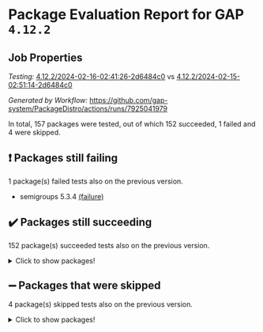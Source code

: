 # Package Evaluation Report for GAP `4.12.2`

## Job Properties

*Testing:* [4.12.2/2024-02-16-02:41:26-2d6484c0](https://github.com/gap-system/PackageDistro/blob/data/reports/4.12.2/2024-02-16-02:41:26-2d6484c0) vs [4.12.2/2024-02-15-02:51:14-2d6484c0](https://github.com/gap-system/PackageDistro/blob/data/reports/4.12.2/2024-02-15-02:51:14-2d6484c0)

*Generated by Workflow:* https://github.com/gap-system/PackageDistro/actions/runs/7925041979

In total, 157 packages were tested, out of which 152 succeeded, 1 failed and 4 were skipped.

## :exclamation: Packages still failing

1 package(s) failed tests also on the previous version.
- semigroups 5.3.4 [(failure)](https://github.com/gap-system/PackageDistro/actions/runs/7925041979/job/21637978976)

## :heavy_check_mark: Packages still succeeding

152 package(s) succeeded tests also on the previous version.
<details><summary>Click to show packages!</summary>

- 4ti2interface 2023.02-04 [(success)](https://github.com/gap-system/PackageDistro/actions/runs/7925041979/job/21637958956)
- ace 5.6.2 [(success)](https://github.com/gap-system/PackageDistro/actions/runs/7925041979/job/21637959131)
- aclib 1.3.2 [(success)](https://github.com/gap-system/PackageDistro/actions/runs/7925041979/job/21637959285)
- agt 0.3.1 [(success)](https://github.com/gap-system/PackageDistro/actions/runs/7925041979/job/21637959483)
- alnuth 3.2.1 [(success)](https://github.com/gap-system/PackageDistro/actions/runs/7925041979/job/21637959651)
- anupq 3.3.0 [(success)](https://github.com/gap-system/PackageDistro/actions/runs/7925041979/job/21637959810)
- atlasrep 2.1.8 [(success)](https://github.com/gap-system/PackageDistro/actions/runs/7925041979/job/21637959954)
- autodoc 2023.06.19 [(success)](https://github.com/gap-system/PackageDistro/actions/runs/7925041979/job/21637960185)
- automata 1.15 [(success)](https://github.com/gap-system/PackageDistro/actions/runs/7925041979/job/21637961936)
- automgrp 1.3.2 [(success)](https://github.com/gap-system/PackageDistro/actions/runs/7925041979/job/21637962173)
- autpgrp 1.11 [(success)](https://github.com/gap-system/PackageDistro/actions/runs/7925041979/job/21637962347)
- cap 2024.01-06 [(success)](https://github.com/gap-system/PackageDistro/actions/runs/7925041979/job/21637963105)
- caratinterface 2.3.6 [(success)](https://github.com/gap-system/PackageDistro/actions/runs/7925041979/job/21637963498)
- cddinterface 2022.11.01 [(success)](https://github.com/gap-system/PackageDistro/actions/runs/7925041979/job/21637963757)
- circle 1.6.6 [(success)](https://github.com/gap-system/PackageDistro/actions/runs/7925041979/job/21637963853)
- classicpres 1.22 [(success)](https://github.com/gap-system/PackageDistro/actions/runs/7925041979/job/21637963937)
- cohomolo 1.6.11 [(success)](https://github.com/gap-system/PackageDistro/actions/runs/7925041979/job/21637964030)
- congruence 1.2.5 [(success)](https://github.com/gap-system/PackageDistro/actions/runs/7925041979/job/21637964117)
- corelg 1.56 [(success)](https://github.com/gap-system/PackageDistro/actions/runs/7925041979/job/21637964210)
- crime 1.6 [(success)](https://github.com/gap-system/PackageDistro/actions/runs/7925041979/job/21637964323)
- crisp 1.4.6 [(success)](https://github.com/gap-system/PackageDistro/actions/runs/7925041979/job/21637964416)
- crypting 0.10.4 [(success)](https://github.com/gap-system/PackageDistro/actions/runs/7925041979/job/21637964557)
- cryst 4.1.27 [(success)](https://github.com/gap-system/PackageDistro/actions/runs/7925041979/job/21637964684)
- crystcat 1.1.10 [(success)](https://github.com/gap-system/PackageDistro/actions/runs/7925041979/job/21637964822)
- ctbllib 1.3.7 [(success)](https://github.com/gap-system/PackageDistro/actions/runs/7925041979/job/21637964941)
- cubefree 1.19 [(success)](https://github.com/gap-system/PackageDistro/actions/runs/7925041979/job/21637965060)
- curlinterface 2.3.2 [(success)](https://github.com/gap-system/PackageDistro/actions/runs/7925041979/job/21637965249)
- cvec 2.8.1 [(success)](https://github.com/gap-system/PackageDistro/actions/runs/7925041979/job/21637965402)
- datastructures 0.3.0 [(success)](https://github.com/gap-system/PackageDistro/actions/runs/7925041979/job/21637965538)
- deepthought 1.0.6 [(success)](https://github.com/gap-system/PackageDistro/actions/runs/7925041979/job/21637965691)
- design 1.8 [(success)](https://github.com/gap-system/PackageDistro/actions/runs/7925041979/job/21637965826)
- difsets 2.3.1 [(success)](https://github.com/gap-system/PackageDistro/actions/runs/7925041979/job/21637965943)
- digraphs 1.6.3 [(success)](https://github.com/gap-system/PackageDistro/actions/runs/7925041979/job/21637966118)
- edim 1.3.7 [(success)](https://github.com/gap-system/PackageDistro/actions/runs/7925041979/job/21637966321)
- example 4.3.4 [(success)](https://github.com/gap-system/PackageDistro/actions/runs/7925041979/job/21637966432)
- examplesforhomalg 2023.10-01 [(success)](https://github.com/gap-system/PackageDistro/actions/runs/7925041979/job/21637966556)
- factint 1.6.3 [(success)](https://github.com/gap-system/PackageDistro/actions/runs/7925041979/job/21637966680)
- ferret 1.0.10 [(success)](https://github.com/gap-system/PackageDistro/actions/runs/7925041979/job/21637966832)
- fga 1.5.0 [(success)](https://github.com/gap-system/PackageDistro/actions/runs/7925041979/job/21637966964)
- fining 1.5.6 [(success)](https://github.com/gap-system/PackageDistro/actions/runs/7925041979/job/21637967131)
- float 1.0.4 [(success)](https://github.com/gap-system/PackageDistro/actions/runs/7925041979/job/21637967305)
- format 1.4.3 [(success)](https://github.com/gap-system/PackageDistro/actions/runs/7925041979/job/21637967451)
- forms 1.2.9 [(success)](https://github.com/gap-system/PackageDistro/actions/runs/7925041979/job/21637967576)
- fplsa 1.2.6 [(success)](https://github.com/gap-system/PackageDistro/actions/runs/7925041979/job/21637967725)
- fr 2.4.13 [(success)](https://github.com/gap-system/PackageDistro/actions/runs/7925041979/job/21637967887)
- francy 2.0.3 [(success)](https://github.com/gap-system/PackageDistro/actions/runs/7925041979/job/21637968038)
- fwtree 1.3 [(success)](https://github.com/gap-system/PackageDistro/actions/runs/7925041979/job/21637968168)
- gapdoc 1.6.6 [(success)](https://github.com/gap-system/PackageDistro/actions/runs/7925041979/job/21637968295)
- gauss 2023.02-04 [(success)](https://github.com/gap-system/PackageDistro/actions/runs/7925041979/job/21637968414)
- gaussforhomalg 2023.11-01 [(success)](https://github.com/gap-system/PackageDistro/actions/runs/7925041979/job/21637968607)
- gbnp 1.0.5 [(success)](https://github.com/gap-system/PackageDistro/actions/runs/7925041979/job/21637968747)
- generalizedmorphismsforcap 2024.01-01 [(success)](https://github.com/gap-system/PackageDistro/actions/runs/7925041979/job/21637968886)
- genss 1.6.8 [(success)](https://github.com/gap-system/PackageDistro/actions/runs/7925041979/job/21637969037)
- gradedmodules 2024.01-01 [(success)](https://github.com/gap-system/PackageDistro/actions/runs/7925041979/job/21637969150)
- gradedringforhomalg 2023.08-01 [(success)](https://github.com/gap-system/PackageDistro/actions/runs/7925041979/job/21637969270)
- grape 4.9.0 [(success)](https://github.com/gap-system/PackageDistro/actions/runs/7925041979/job/21637969398)
- groupoids 1.74 [(success)](https://github.com/gap-system/PackageDistro/actions/runs/7925041979/job/21637969522)
- grpconst 2.6.5 [(success)](https://github.com/gap-system/PackageDistro/actions/runs/7925041979/job/21637969645)
- guarana 0.96.3 [(success)](https://github.com/gap-system/PackageDistro/actions/runs/7925041979/job/21637969785)
- guava 3.18 [(success)](https://github.com/gap-system/PackageDistro/actions/runs/7925041979/job/21637969905)
- hap 1.62 [(success)](https://github.com/gap-system/PackageDistro/actions/runs/7925041979/job/21637970043)
- hapcryst 0.1.15 [(success)](https://github.com/gap-system/PackageDistro/actions/runs/7925041979/job/21637970172)
- hecke 1.5.3 [(success)](https://github.com/gap-system/PackageDistro/actions/runs/7925041979/job/21637970300)
- help 3.5 [(success)](https://github.com/gap-system/PackageDistro/actions/runs/7925041979/job/21637970451)
- homalg 2024.01-01 [(success)](https://github.com/gap-system/PackageDistro/actions/runs/7925041979/job/21637970600)
- homalgtocas 2023.11-01 [(success)](https://github.com/gap-system/PackageDistro/actions/runs/7925041979/job/21637970737)
- idrel 2.46 [(success)](https://github.com/gap-system/PackageDistro/actions/runs/7925041979/job/21637970897)
- images 1.3.2 [(success)](https://github.com/gap-system/PackageDistro/actions/runs/7925041979/job/21637971053)
- intpic 0.3.0 [(success)](https://github.com/gap-system/PackageDistro/actions/runs/7925041979/job/21637971216)
- io 4.8.2 [(success)](https://github.com/gap-system/PackageDistro/actions/runs/7925041979/job/21637971392)
- io_forhomalg 2023.02-04 [(success)](https://github.com/gap-system/PackageDistro/actions/runs/7925041979/job/21637971647)
- irredsol 1.4.4 [(success)](https://github.com/gap-system/PackageDistro/actions/runs/7925041979/job/21637971830)
- json 2.2.0 [(success)](https://github.com/gap-system/PackageDistro/actions/runs/7925041979/job/21637972000)
- jupyterkernel 1.5.0 [(success)](https://github.com/gap-system/PackageDistro/actions/runs/7925041979/job/21637972174)
- jupyterviz 1.5.6 [(success)](https://github.com/gap-system/PackageDistro/actions/runs/7925041979/job/21637972352)
- kan 1.37 [(success)](https://github.com/gap-system/PackageDistro/actions/runs/7925041979/job/21637972730)
- kbmag 1.5.11 [(success)](https://github.com/gap-system/PackageDistro/actions/runs/7925041979/job/21637972903)
- laguna 3.9.6 [(success)](https://github.com/gap-system/PackageDistro/actions/runs/7925041979/job/21637973058)
- liealgdb 2.2.1 [(success)](https://github.com/gap-system/PackageDistro/actions/runs/7925041979/job/21637973220)
- liepring 2.8 [(success)](https://github.com/gap-system/PackageDistro/actions/runs/7925041979/job/21637973375)
- liering 2.4.2 [(success)](https://github.com/gap-system/PackageDistro/actions/runs/7925041979/job/21637973541)
- linearalgebraforcap 2024.02-02 [(success)](https://github.com/gap-system/PackageDistro/actions/runs/7925041979/job/21637973744)
- localizeringforhomalg 2023.10-01 [(success)](https://github.com/gap-system/PackageDistro/actions/runs/7925041979/job/21637973914)
- loops 3.4.3 [(success)](https://github.com/gap-system/PackageDistro/actions/runs/7925041979/job/21637974069)
- lpres 1.0.3 [(success)](https://github.com/gap-system/PackageDistro/actions/runs/7925041979/job/21637974223)
- majoranaalgebras 1.5.1 [(success)](https://github.com/gap-system/PackageDistro/actions/runs/7925041979/job/21637974367)
- mapclass 1.4.6 [(success)](https://github.com/gap-system/PackageDistro/actions/runs/7925041979/job/21637974500)
- matgrp 0.70 [(success)](https://github.com/gap-system/PackageDistro/actions/runs/7925041979/job/21637974629)
- matricesforhomalg 2023.11-02 [(success)](https://github.com/gap-system/PackageDistro/actions/runs/7925041979/job/21637974768)
- modisom 2.5.4 [(success)](https://github.com/gap-system/PackageDistro/actions/runs/7925041979/job/21637974895)
- modulepresentationsforcap 2024.01-04 [(success)](https://github.com/gap-system/PackageDistro/actions/runs/7925041979/job/21637975004)
- modules 2024.01-01 [(success)](https://github.com/gap-system/PackageDistro/actions/runs/7925041979/job/21637975193)
- monoidalcategories 2024.02-02 [(success)](https://github.com/gap-system/PackageDistro/actions/runs/7925041979/job/21637975287)
- nconvex 2022.09-01 [(success)](https://github.com/gap-system/PackageDistro/actions/runs/7925041979/job/21637975429)
- nilmat 1.4.2 [(success)](https://github.com/gap-system/PackageDistro/actions/runs/7925041979/job/21637975545)
- nock 1.5 [(success)](https://github.com/gap-system/PackageDistro/actions/runs/7925041979/job/21637975667)
- normalizinterface 1.3.6 [(success)](https://github.com/gap-system/PackageDistro/actions/runs/7925041979/job/21637975777)
- nq 2.5.11 [(success)](https://github.com/gap-system/PackageDistro/actions/runs/7925041979/job/21637975910)
- numericalsgps 1.3.1 [(success)](https://github.com/gap-system/PackageDistro/actions/runs/7925041979/job/21637976041)
- openmath 11.5.3 [(success)](https://github.com/gap-system/PackageDistro/actions/runs/7925041979/job/21637976176)
- orb 4.9.0 [(success)](https://github.com/gap-system/PackageDistro/actions/runs/7925041979/job/21637976286)
- packagemanager 1.4.3 [(success)](https://github.com/gap-system/PackageDistro/actions/runs/7925041979/job/21637976383)
- patternclass 2.4.3 [(success)](https://github.com/gap-system/PackageDistro/actions/runs/7925041979/job/21637976513)
- permut 2.0.5 [(success)](https://github.com/gap-system/PackageDistro/actions/runs/7925041979/job/21637976653)
- polenta 1.3.10 [(success)](https://github.com/gap-system/PackageDistro/actions/runs/7925041979/job/21637976773)
- polymaking 0.8.7 [(success)](https://github.com/gap-system/PackageDistro/actions/runs/7925041979/job/21637976892)
- primgrp 3.4.4 [(success)](https://github.com/gap-system/PackageDistro/actions/runs/7925041979/job/21637977005)
- profiling 2.5.4 [(success)](https://github.com/gap-system/PackageDistro/actions/runs/7925041979/job/21637977195)
- qdistrnd 0.9.3 [(success)](https://github.com/gap-system/PackageDistro/actions/runs/7925041979/job/21637977297)
- qpa 1.35 [(success)](https://github.com/gap-system/PackageDistro/actions/runs/7925041979/job/21637977413)
- quagroup 1.8.4 [(success)](https://github.com/gap-system/PackageDistro/actions/runs/7925041979/job/21637977531)
- radiroot 2.9 [(success)](https://github.com/gap-system/PackageDistro/actions/runs/7925041979/job/21637977642)
- rcwa 4.7.1 [(success)](https://github.com/gap-system/PackageDistro/actions/runs/7925041979/job/21637977806)
- rds 1.8 [(success)](https://github.com/gap-system/PackageDistro/actions/runs/7925041979/job/21637977923)
- recog 1.4.2 [(success)](https://github.com/gap-system/PackageDistro/actions/runs/7925041979/job/21637978029)
- repndecomp 1.3.0 [(success)](https://github.com/gap-system/PackageDistro/actions/runs/7925041979/job/21637978136)
- repsn 3.1.2 [(success)](https://github.com/gap-system/PackageDistro/actions/runs/7925041979/job/21637978256)
- resclasses 4.7.3 [(success)](https://github.com/gap-system/PackageDistro/actions/runs/7925041979/job/21637978379)
- ringsforhomalg 2023.11-02 [(success)](https://github.com/gap-system/PackageDistro/actions/runs/7925041979/job/21637978473)
- sco 2023.08-01 [(success)](https://github.com/gap-system/PackageDistro/actions/runs/7925041979/job/21637978689)
- scscp 2.4.2 [(success)](https://github.com/gap-system/PackageDistro/actions/runs/7925041979/job/21637978820)
- sglppow 2.3 [(success)](https://github.com/gap-system/PackageDistro/actions/runs/7925041979/job/21637979114)
- sgpviz 0.999.5 [(success)](https://github.com/gap-system/PackageDistro/actions/runs/7925041979/job/21637979235)
- simpcomp 2.1.14 [(success)](https://github.com/gap-system/PackageDistro/actions/runs/7925041979/job/21637979348)
- singular 2023.02.09 [(success)](https://github.com/gap-system/PackageDistro/actions/runs/7925041979/job/21637979473)
- sl2reps 1.1 [(success)](https://github.com/gap-system/PackageDistro/actions/runs/7925041979/job/21637979617)
- sla 1.5.3 [(success)](https://github.com/gap-system/PackageDistro/actions/runs/7925041979/job/21637979745)
- smallgrp 1.5.3 [(success)](https://github.com/gap-system/PackageDistro/actions/runs/7925041979/job/21637979894)
- smallsemi 0.6.13 [(success)](https://github.com/gap-system/PackageDistro/actions/runs/7925041979/job/21637980045)
- sonata 2.9.6 [(success)](https://github.com/gap-system/PackageDistro/actions/runs/7925041979/job/21637980179)
- sophus 1.27 [(success)](https://github.com/gap-system/PackageDistro/actions/runs/7925041979/job/21637980332)
- sotgrps 1.2 [(success)](https://github.com/gap-system/PackageDistro/actions/runs/7925041979/job/21637980475)
- spinsym 1.5.2 [(success)](https://github.com/gap-system/PackageDistro/actions/runs/7925041979/job/21637980608)
- standardff 1.0 [(success)](https://github.com/gap-system/PackageDistro/actions/runs/7925041979/job/21637980723)
- symbcompcc 1.3.2 [(success)](https://github.com/gap-system/PackageDistro/actions/runs/7925041979/job/21637980844)
- thelma 1.3 [(success)](https://github.com/gap-system/PackageDistro/actions/runs/7925041979/job/21637980996)
- tomlib 1.2.11 [(success)](https://github.com/gap-system/PackageDistro/actions/runs/7925041979/job/21637981154)
- toolsforhomalg 2023.11-01 [(success)](https://github.com/gap-system/PackageDistro/actions/runs/7925041979/job/21637981317)
- toric 1.9.5 [(success)](https://github.com/gap-system/PackageDistro/actions/runs/7925041979/job/21637981467)
- toricvarieties 2022.07.13 [(success)](https://github.com/gap-system/PackageDistro/actions/runs/7925041979/job/21637981647)
- transgrp 3.6.5 [(success)](https://github.com/gap-system/PackageDistro/actions/runs/7925041979/job/21637981785)
- ugaly 4.1.3 [(success)](https://github.com/gap-system/PackageDistro/actions/runs/7925041979/job/21637981940)
- unipot 1.5 [(success)](https://github.com/gap-system/PackageDistro/actions/runs/7925041979/job/21637982090)
- unitlib 4.2.0 [(success)](https://github.com/gap-system/PackageDistro/actions/runs/7925041979/job/21637982223)
- utils 0.85 [(success)](https://github.com/gap-system/PackageDistro/actions/runs/7925041979/job/21637982408)
- uuid 0.7 [(success)](https://github.com/gap-system/PackageDistro/actions/runs/7925041979/job/21637982819)
- walrus 0.9991 [(success)](https://github.com/gap-system/PackageDistro/actions/runs/7925041979/job/21637982939)
- wedderga 4.10.4 [(success)](https://github.com/gap-system/PackageDistro/actions/runs/7925041979/job/21637983061)
- xmod 2.92 [(success)](https://github.com/gap-system/PackageDistro/actions/runs/7925041979/job/21637983177)
- xmodalg 1.23 [(success)](https://github.com/gap-system/PackageDistro/actions/runs/7925041979/job/21637983289)
- yangbaxter 0.10.3 [(success)](https://github.com/gap-system/PackageDistro/actions/runs/7925041979/job/21637983432)
- zeromqinterface 0.14 [(success)](https://github.com/gap-system/PackageDistro/actions/runs/7925041979/job/21637983592)
</details>

## :heavy_minus_sign: Packages that were skipped

4 package(s) skipped tests also on the previous version.
<details><summary>Click to show packages!</summary>

- browse 1.8.21 [(skipped)](https://github.com/gap-system/PackageDistro/actions/runs/7925041979/job/21637556893)
- itc 1.5.1 [(skipped)](https://github.com/gap-system/PackageDistro/actions/runs/7925041979/job/21637556893)
- polycyclic 2.16 [(skipped)](https://github.com/gap-system/PackageDistro/actions/runs/7925041979/job/21637556893)
- xgap 4.32 [(skipped)](https://github.com/gap-system/PackageDistro/actions/runs/7925041979/job/21637556893)
</details>

